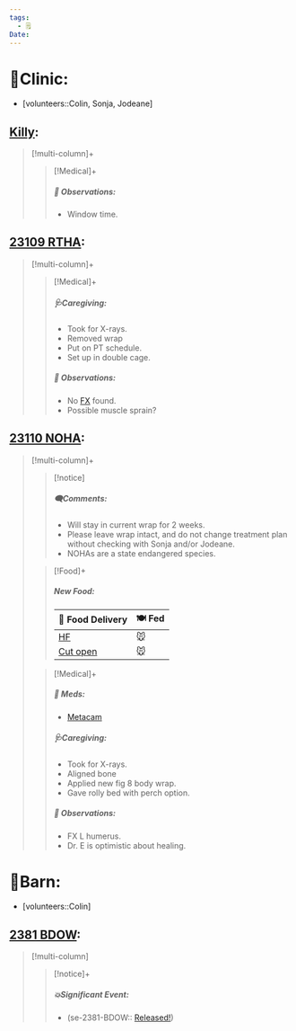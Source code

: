 ```yaml
---
tags:
  - 🗒️
Date: 
---
```


# 🏥Clinic:
- [volunteers::Colin, Sonja, Jodeane]

## [Killy](../RARE%20Birds/Ed%20Birds/Killy.md):
> [!multi-column]+
>
>> [!Medical]+
>> ##### 🔭 Observations:
>> - Window time.

## [23109 RTHA](../RARE%20Birds/23109%20RTHA.md):
> [!multi-column]+
>
>> [!Medical]+
>> ##### 🩺Caregiving:
>> - Took for X-rays.
>> - Removed wrap
>> - Put on PT schedule.
>> - Set up in double cage.
>>
>> ##### 🔭 Observations:
>> - No [FX](../Admin/Codes/Fracture.md) found.
>> - Possible muscle sprain?

## [23110 NOHA](../RARE%20Birds/23110%20NOHA.md):
> [!multi-column]+
>
>> [!notice]
>> ##### 🗨️Comments:
>> - Will stay in current wrap for 2 weeks.
>> - Please leave wrap intact, and do not change treatment plan without checking with Sonja and/or Jodeane.
>> - NOHAs are a state endangered species.
>
>> [!Food]+
>> ##### New Food:
>> |🚚 Food Delivery| 🍽️ Fed|
>> |---|---|
>>|[HF](../Admin/Codes/Handfed.md)|🐭|
>>|[Cut open](../Admin/Codes/Cut%20open.md)|🐭
>
>> [!Medical]+
>> ##### 💊 Meds:
>> - [Metacam](../Admin/Codes/Medication/Metacam.md)
>>
>> ##### 🩺Caregiving:
>> - Took for X-rays.
>> - Aligned bone
>> - Applied new fig 8 body wrap.
>> - Gave rolly bed with perch option.
>>
>> ##### 🔭 Observations:
>> - FX L humerus.
>> - Dr. E is optimistic about healing.

# 🏡Barn:
- [volunteers::Colin]

## [2381 BDOW](../RARE%20Birds/2381%20BDOW.md):
> [!multi-column]
>
>> [!notice]+
>> ##### 💥Significant Event:
>>- (se-2381-BDOW:: [Released!](../Admin/Codes/Released!.md))

